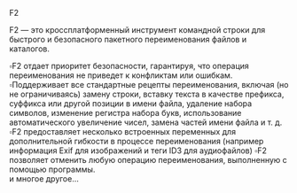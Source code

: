 F2

F2 — это кроссплатформенный инструмент командной строки для быстрого и безопасного пакетного переименования файлов и каталогов.

 ▫️F2 отдает приоритет безопасности,  гарантируя,  что операция переименования не приведет к конфликтам или ошибкам.
 ▫️Поддерживает все стандартные рецепты переименования,  включая (но не ограничиваясь) замену строки,  вставку текста в качестве префикса,  суффикса или другой позиции в имени файла,  удаление набора символов,  изменение регистра набора букв,  использование автоматического увеличение чисел,  замена частей имени файла и т.  д.
 ▫️F2 предоставляет несколько встроенных переменных для дополнительной гибкости в процессе переименования (например информация Exif для изображений и теги ID3 для аудиофайлов)
▫️F2 позволяет отменить любую операцию переименования,  выполненную с помощью программы.  
и многое другое...
